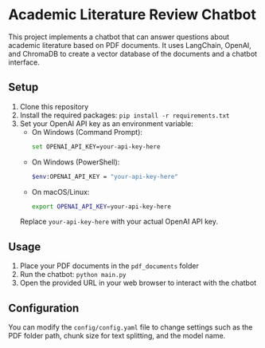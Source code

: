 # Academic Literature Review Chatbot

This project implements a chatbot that can answer questions about academic literature based on PDF documents. It uses LangChain, OpenAI, and ChromaDB to create a vector database of the documents and a chatbot interface.

## Setup

1. Clone this repository
2. Install the required packages: `pip install -r requirements.txt`
3. Set your OpenAI API key as an environment variable:
   - On Windows (Command Prompt):
     ```bash
     set OPENAI_API_KEY=your-api-key-here
     ```
   - On Windows (PowerShell):
     ```bash
     $env:OPENAI_API_KEY = "your-api-key-here"
     ```
   - On macOS/Linux:
     ```bash
     export OPENAI_API_KEY=your-api-key-here
     ```
   Replace `your-api-key-here` with your actual OpenAI API key.

## Usage

1. Place your PDF documents in the `pdf_documents` folder
2. Run the chatbot: `python main.py`
3. Open the provided URL in your web browser to interact with the chatbot

## Configuration

You can modify the `config/config.yaml` file to change settings such as the PDF folder path, chunk size for text splitting, and the model name.

